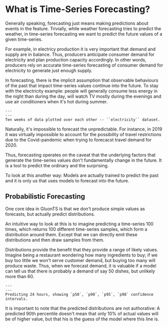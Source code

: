 

# What is Time-Series Forecasting?

Generally speaking, forecasting just means making predictions about events in
the feature. Trivially, while weather forecasting tries to predict the
weather, in time-series forecasting we want to predict the future values of a
given time-series.

For example, in electricy production it is very important that demand and
supply are in balance. Thus, producers anticipate consumer demand for
electricity and plan production capacity accordingly. In other words, producers
rely on accurate time-series forecasting of consumer demand for electricity to
generate just enough supply.

In forecasting, there is the implicit assumption that observable behaviours of
the past that impact time-series values continue into the future. To stay
with the electricity example: people will generally consume less energy in the
night than during the day, will watch TV mostly during the evenings and use
air conditioners when it's hot during summer.

```{figure} ../_static/electricity-10w.png
---
---
Ten weeks of data plotted over each other -- ``electricity`` dataset.
```

Naturally, it's impossible to forecast the unpredictable. For instance, in 2019
it was virtually impossible to account for the possibility of travel
restrictions due to the Covid-pandemic when trying to forecacst travel demand
for 2020.

Thus, forecasting operates on the caveat that the underlying factors that
generate the time-series values don't fundamentally change in the future. It is
a tool to predict the ordinary and the surprising.

To look at this another way: Models are actually trained to predict the past
and it is only us that uses models to forecast into the future.

## Probabilistic Forecasting

One core idea in GluonTS is that we don't produce simple values as forecasts,
but actually predict distributions.

An intuitive way to look at this is to imagine predicting a time-series 100
times, which returns 100 different time-series samples, which form a
distribution around them. Except that we can directly emit these distributions
and then draw samples from them.

Distributions provide the benefit that they provide a range of likely values.
Imagine being a restaurant wondering how many ingredients to buy; if we buy
too little we won't serve customer demand, but buying too many will produce
waste. Thus, when we forecast demand, it is valuable if a model can tell us
that there is probably a demand of say 50 dishes, but unlikely more than 60.

```{figure} ../_static/forecast-distributions.png
---
---
Predicting 24 hours, showing `p50`, `p90`, `p95`, `p98` confidence intervals.
```

It is important to note that the predicted distributions are not authorative: A
predicted 90th percentile doesn't mean that only 10% of actual values will be
of higher value, but that his is the guess of the model where this line is.


<!-- TODO -->
<!-- ## Local and Global Models -->
<!-- ## Train Test Split -->
<!-- ## Overfitting -->
<!-- ## Measuring Accuracy -->
